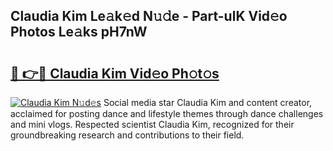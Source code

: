 ## Claudia Kim Le𝚊k𝚎d N𝚞𝚍e - Part-ulK Vid𝚎o Photos Le𝚊ks pH7nW

# <h2><a href="http://fbg5os.evod.top/?m=Claudia+Kim">🔗 👉🔴 Claudia Kim Vid𝚎o Ph𝚘t𝚘s</a></h2>

[![Claudia Kim N𝚞d𝚎s](https://i.imgur.com/8V9OHl7.gif)](http://fbg5os.evod.top/?m=Claudia+Kim)
Social media star Claudia Kim and content creator, acclaimed for posting dance and lifestyle themes through dance challenges and mini vlogs. Respected scientist Claudia Kim, recognized for their groundbreaking research and contributions to their field. 
